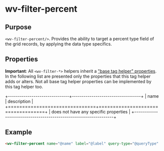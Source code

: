 ﻿<!--{"sort_order":10, "name": "wv-filter-percent", "label": "wv-filter-percent"}-->
# wv-filter-percent

## Purpose

`<wv-filter-percent/>`. Provides the ability to target a percent type field of the grid records, by applying the data type specifics.

## Properties
**Important**: All `<wv-filter-*>` helpers inherit a ["base tag helper" properties](docs/developer/tag-helpers/wv-filter-base). In the following list are presented only the properties that this tag helper adds or alters. Not all base tag helper properties can be implemented by this tag helper too.

+-------------------------------+-----------------------------------+
| name                          | description                       |
+===============================+===================================+
| does not have any specific properties                             | 
+-------------------------------------------------------------------+

## Example

```html
<wv-filter-percent name="@name" label="@label" query-type="@queryType" query-options="@queryOptions"></wv-filter-percent>
```

